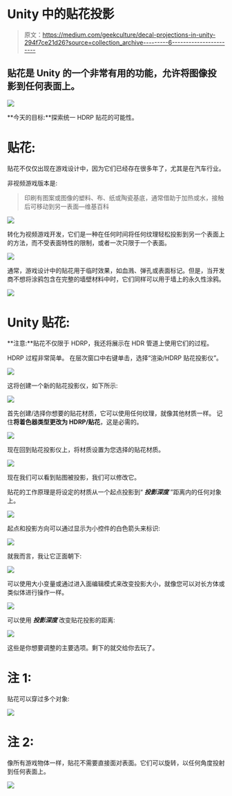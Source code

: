 # Unity 中的贴花投影

> 原文：<https://medium.com/geekculture/decal-projections-in-unity-294f7ce21d26?source=collection_archive---------6----------------------->

## 贴花是 Unity 的一个非常有用的功能，允许将图像投影到任何表面上。

![](img/03f731016345b0efe334536ff8c31ad4.png)

**今天的目标:**探索统一 HDRP 贴花的可能性。

# 贴花:

贴花不仅仅出现在游戏设计中，因为它们已经存在很多年了，尤其是在汽车行业。

非视频游戏版本是:

> 印刷有图案或图像的塑料、布、纸或陶瓷基底，通常借助于加热或水，接触后可移动到另一表面—维基百科

![](img/30a76b6617c9e90692223522723b7678.png)

转化为视频游戏开发，它们是一种在任何时间将任何纹理轻松投影到另一个表面上的方法，而不受表面特性的限制，或者一次只限于一个表面。

![](img/f2ebca772331ed90ca3e8b30fd9f76d4.png)

通常，游戏设计中的贴花用于临时效果，如血溅、弹孔或表面标记。但是，当开发商不想将涂鸦包含在完整的墙壁材料中时，它们同样可以用于墙上的永久性涂鸦。

![](img/863a17bee079d6258c6294781506a3d5.png)

# Unity 贴花:

**注意:**贴花不仅限于 HDRP，我还将展示在 HDR 管道上使用它们的过程。

HDRP 过程非常简单。
在层次窗口中右键单击，选择“渲染/HDRP 贴花投影仪”。

![](img/21ac9e4a0dd4435841dbd6590c7b2a11.png)

这将创建一个新的贴花投影仪，如下所示:

![](img/4e506828a9a0a1d259c342f912ab6869.png)

首先创建/选择你想要的贴花材质，它可以使用任何纹理，就像其他材质一样。
记住**将着色器类型更改为 HDRP/贴花**，这是必需的。

![](img/09e592e3953e26d35f8acf1b7c1a92b9.png)

现在回到贴花投影仪上，将材质设置为您选择的贴花材质。

![](img/2c3883f769bb5fb6867b743588255fa3.png)

现在我们可以看到贴图被投影，我们可以修改它。

贴花的工作原理是将设定的材质从一个起点投影到“ ***投影深度*** ”距离内的任何对象上。

![](img/ae17cd0876066d890efcd8c23aa2a9e3.png)

起点和投影方向可以通过显示为小控件的白色箭头来标识:

![](img/c180dbedff73c4e5c758a574f92cb186.png)

就我而言，我让它正面朝下:

![](img/ae420c384e4d2fa0297925d367811aea.png)

可以使用大小变量或通过进入面编辑模式来改变投影大小，就像您可以对长方体或类似体进行操作一样。

![](img/d53e3a37cd82200a92fc6e8ad038337e.png)

可以使用 ***投影深度*** 改变贴花投影的距离:

![](img/bb770510ce4c87f8521d1ad8d527724f.png)

这些是你想要调整的主要选项。剩下的就交给你去玩了。

# 注 1:

贴花可以穿过多个对象:

![](img/d2cc49f7cbce0d5bade3632b44c99b70.png)

# 注 2:

像所有游戏物体一样，贴花不需要直接面对表面。它们可以旋转，以任何角度投射到任何表面上。

![](img/e097789150431c68605f7c579e5bc639.png)
